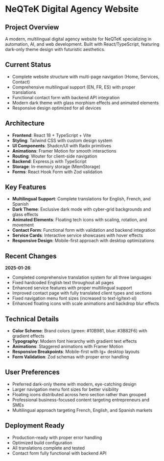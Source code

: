 # NeQTeK Digital Agency Website

## Project Overview
A modern, multilingual digital agency website for NeQTeK specializing in automation, AI, and web development. Built with React/TypeScript, featuring dark-only theme design with futuristic aesthetics.

## Current Status
- Complete website structure with multi-page navigation (Home, Services, Contact)
- Comprehensive multilingual support (EN, FR, ES) with proper translations
- Functional contact form with backend API integration
- Modern dark theme with glass morphism effects and animated elements
- Responsive design optimized for all devices

## Architecture
- **Frontend**: React 18 + TypeScript + Vite
- **Styling**: Tailwind CSS with custom design system
- **UI Components**: Shadcn/UI with Radix primitives
- **Animations**: Framer Motion for smooth interactions
- **Routing**: Wouter for client-side navigation
- **Backend**: Express.js with TypeScript
- **Storage**: In-memory storage (MemStorage)
- **Forms**: React Hook Form with Zod validation

## Key Features
- **Multilingual Support**: Complete translations for English, French, and Spanish
- **Dark Theme**: Exclusive dark mode with cyber-grid backgrounds and glass effects
- **Animated Elements**: Floating tech icons with scaling, rotation, and movement
- **Contact Form**: Functional form with validation and backend integration
- **Service Cards**: Interactive service showcases with hover effects
- **Responsive Design**: Mobile-first approach with desktop optimizations

## Recent Changes
**2025-01-26**: 
- Completed comprehensive translation system for all three languages
- Fixed hardcoded English text throughout all pages
- Enhanced service features with proper multilingual support
- Improved contact page with fully translated client types and sections
- Fixed navigation menu font sizes (increased to text-lg/text-xl)
- Enhanced floating icons with scale animations and backdrop blur effects

## Technical Details
- **Color Scheme**: Brand colors (green: #10B981, blue: #3B82F6) with gradient effects
- **Typography**: Modern font hierarchy with gradient text effects
- **Animations**: Staggered animations with Framer Motion
- **Responsive Breakpoints**: Mobile-first with lg+ desktop layouts
- **Form Validation**: Zod schemas with proper error handling

## User Preferences
- Preferred dark-only theme with modern, eye-catching design
- Larger navigation menu font sizes for better visibility
- Floating icons distributed across hero section rather than grouped
- Professional business-focused content targeting entrepreneurs and SMEs
- Multilingual approach targeting French, English, and Spanish markets

## Deployment Ready
- Production-ready with proper error handling
- Optimized build configuration
- All translations complete and tested
- Contact form fully functional with backend API